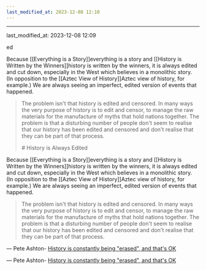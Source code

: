 ```yaml
---
last_modified_at: 2023-12-08 12:10
---
```

---

last_modified_at: 2023-12-08 12:09

ed

Because [[Everything is a Story]]everything is a story</a> and [[History is Written by the Winners]]history is written by the winners</a>, it is always edited and cut down, especially in the West which believes in a monolithic story. (In opposition to the [[Aztec View of History]]Aztec view</a> of history, for example.) We are always seeing an imperfect, edited version of events that happened.

> <div>
>
> The problem isn't that history is edited and censored. In many ways the very purpose of history is to edit and censor, to manage the raw materials for the manufacture of myths that hold nations together. The problem is that a disturbing number of people don't seem to realise that our history has been edited and censored and don't realise that they can be part of that process.
>
> </div># History is Always Edited

Because [[Everything is a Story]]everything is a story</a> and [[History is Written by the Winners]]history is written by the winners</a>, it is always edited and cut down, especially in the West which believes in a monolithic story. (In opposition to the [[Aztec View of History]]Aztec view</a> of history, for example.) We are always seeing an imperfect, edited version of events that happened.

> <div>
>
> The problem isn't that history is edited and censored. In many ways the very purpose of history is to edit and censor, to manage the raw materials for the manufacture of myths that hold nations together. The problem is that a disturbing number of people don't seem to realise that our history has been edited and censored and don't realise that they can be part of that process.
>
> </div>

— Pete Ashton- <a href="http://peteashton.com/history-is-constantly-being-erased-and-thats-ok/" >History is constantly being "erased", and that's OK</a>

— Pete Ashton- <a href="http://peteashton.com/history-is-constantly-being-erased-and-thats-ok/" >History is constantly being "erased", and that's OK</a>
